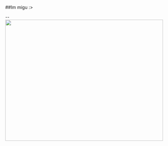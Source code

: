##Im migu :>

--
<img src=https://user-images.githubusercontent.com/74038190/225813708-98b745f2-7d22-48cf-9150-083f1b00d6c9.gif height="385px" width ="500px" align="center">


